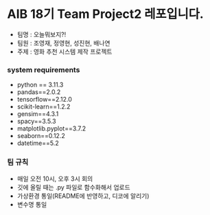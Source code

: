 # AIB 18기 Team Project2 레포입니다.
* 팀명 : 오늘뭐보지?!
* 팀원 : 조영재, 정영현, 성진현, 배나연
* 주제 : 영화 추천 시스템 제작 프로젝트

### system requirements
* python == 3.11.3
* pandas==2.0.2
* tensorflow==2.12.0
* scikit-learn==1.2.2
* gensim==4.3.1
* spacy==3.5.3
* matplotlib.pyplot==3.7.2
* seaborn==0.12.2
* datetime==5.2

### 팀 규칙
* 매일 오전 10시, 오후 3시 회의
* 깃에 올릴 때는 .py 파일로 함수화해서 업로드
* 가상환경 통일(README에 반영하고, 디코에 알리기)
* 변수명 통일